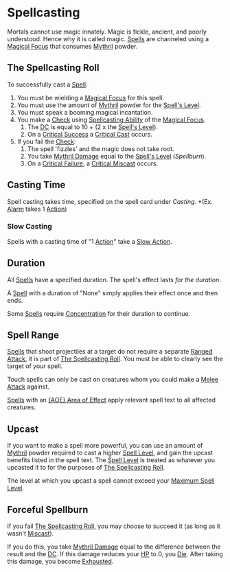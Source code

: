 # Spellcasting

Mortals cannot use magic innately. Magic is fickle, ancient, and poorly understood. Hence why it is called magic. [Spells](../Spells.md) are channeled using a [Magical Focus](Magical%20Focus.md) that consumes [Mythril](Mythril.md) powder.

## The Spellcasting Roll

To successfully cast a [Spell](../Spells.md):

1. You must be wielding a [Magical Focus](Magical%20Focus.md) for this spell.
2. You must use the amount of [Mythril](Mythril.md) powder for the [Spell's Level](../Spells/Spell%20Level.md).
3. You must speak a booming magical incantation.
4. You make a [Check](../../Game%20Procedures/Core%20Procedures/Check.md) using [Spellcasting Ability](Spellcasting%20Ability.md) of the [Magical Focus](Magical%20Focus.md).
	1. The [DC](../../Game%20Procedures/Core%20Procedures/DC.md) is equal to 10 + (2 x the [Spell's Level](../Spells/Spell%20Level.md)).
	2. On a [Critical Success](../../Game%20Procedures/Die%20Rolling%20Mechanics/Critical%20Success.md) a [Critical Cast](../../Game%20Procedures/Die%20Rolling%20Mechanics/Critical%20Cast.md) occurs.
5. If you fail the [Check](../../Game%20Procedures/Core%20Procedures/Check.md):
	1. The spell 'fizzles' and the magic does not take root.
	2. You take [Mythril Damage](../../Game%20Procedures/Combat/Damage%20Types/Mythril%20Damage.md) equal to the [Spell's Level](../Spells/Spell%20Level.md) (*Spellburn*).
	3. On a [Critical Failure](../../Game%20Procedures/Die%20Rolling%20Mechanics/Critical%20Failure.md), a [Critical Miscast](../../Game%20Procedures/Die%20Rolling%20Mechanics/Critical%20Miscast.md) occurs.

## Casting Time

Spell casting takes time, specified on the spell card under *Casting*.
*(Ex. [Alarm](../Spells/Spells%20by%20Level/Level%201/Alarm.md) takes 1 [Action](../../Game%20Procedures/Core%20Procedures/Action.md))

### Slow Casting

Spells with a casting time of "1 [Action](../../Game%20Procedures/Core%20Procedures/Action.md)" take a [Slow Action](../../Game%20Procedures/Core%20Procedures/Action.md#Slow%20Action).

## Duration

All [Spells](../Spells.md) have a specified duration. The spell's effect lasts *for the duration*.

A [Spell](../Spells.md) with a duration of "None" simply applies their effect once and then ends.

Some [Spells](../Spells.md) require [Concentration](../Spells/Concentration.md) for their duration to continue.

## Spell Range

[Spells](../Spells.md) that shoot projectiles at a target do not require a separate [Ranged Attack](../../Game%20Procedures/Combat/Ranged%20Attack.md), it is part of [The Spellcasting Roll](#The%20Spellcasting%20Roll). You must be able to clearly see the target of your spell.

Touch spells can only be cast on creatures whom you could make a [Melee Attack](../../Game%20Procedures/Combat/Melee%20Attack.md) against.

[Spells](../Spells.md) with an [{AOE} Area of Effect](../Spells/Areas%20of%20Effect/{AOE}%20Area%20of%20Effect.md) apply relevant spell text to all affected creatures.

## Upcast

If you want to make a spell more powerful, you can use an amount of [Mythril](Mythril.md) powder required to cast a higher [Spell Level](../Spells/Spell%20Level.md), and gain the upcast benefits listed in the spell text. The [Spell Level](../Spells/Spell%20Level.md) is treated as whatever you upcasted it to for the purposes of [The Spellcasting Roll](#The%20Spellcasting%20Roll).

The level at which you upcast a spell cannot exceed your [Maximum Spell Level](../Spells/Spell%20Level.md#Max%20Spell%20Level).

## Forceful Spellburn

If you fail [The Spellcasting Roll](#The%20Spellcasting%20Roll), you may choose to succeed it (as long as it wasn't [Miscast](../../Game%20Procedures/Die%20Rolling%20Mechanics/Critical%20Miscast.md)).

If you do this, you take [Mythril Damage](../../Game%20Procedures/Combat/Damage%20Types/Mythril%20Damage.md) equal to the difference between the result and the [DC](../../Game%20Procedures/Core%20Procedures/DC.md). If this damage reduces your [HP](../../Player%20Characters/Derived%20Statistics/Health%20Points.md) to 0, you [Die](../../Game%20Procedures/Conditions/Dying.md#Dead). After taking this damage, you become [Exhausted](../../Game%20Procedures/Conditions/Exhausted.md).
